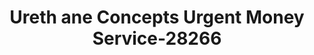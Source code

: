 ---
f_zip-code: 85323
f_state-code: AZ
title: Ureth ane Concepts Urgent Money Service-28266
f_phone: 623-935-5626
f_city-only: Avondale
f_address: 1535 North Dysart Road Avondale
f_location-unique-id: '28266'
slug: ureth-ane-concepts-urgent-money-service-28266
updated-on: '2024-05-30T13:46:58.046Z'
created-on: '2024-05-30T13:36:59.803Z'
published-on: '2024-05-30T13:54:32.469Z'
f_city-state: cms/city/avondale-az.md
f_company: cms/company/ureth-ane-concepts-urgent-money-service.md
f_state: cms/state/arizona.md
layout: '[payday-loan].html'
tags: payday-loan
---